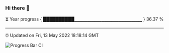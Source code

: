 ### Hi there 👋

⏳ Year progress { ██████████▁▁▁▁▁▁▁▁▁▁▁▁▁▁▁▁▁▁▁▁ } 36.37 %

---

⏰ Updated on Fri, 13 May 2022 18:18:14 GMT

![Progress Bar CI](https://github.com/liununu/liununu/workflows/Progress%20Bar%20CI/badge.svg)
